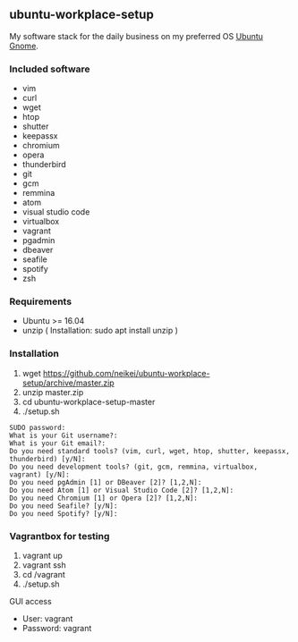 ## ubuntu-workplace-setup

My software stack for the daily business on my preferred OS [Ubuntu Gnome](https://ubuntugnome.org/).

### Included software
- vim
- curl
- wget
- htop
- shutter
- keepassx
- chromium
- opera
- thunderbird
- git
- gcm
- remmina
- atom
- visual studio code
- virtualbox
- vagrant
- pgadmin
- dbeaver
- seafile
- spotify
- zsh

### Requirements

- Ubuntu >= 16.04
- unzip ( Installation: sudo apt install unzip )

### Installation

1. wget https://github.com/neikei/ubuntu-workplace-setup/archive/master.zip
2. unzip master.zip
3. cd ubuntu-workplace-setup-master
4. ./setup.sh
```
SUDO password: 
What is your Git username?:
What is your Git email?:
Do you need standard tools? (vim, curl, wget, htop, shutter, keepassx, thunderbird) [y/N]:
Do you need development tools? (git, gcm, remmina, virtualbox, vagrant) [y/N]:
Do you need pgAdmin [1] or DBeaver [2]? [1,2,N]:
Do you need Atom [1] or Visual Studio Code [2]? [1,2,N]:
Do you need Chromium [1] or Opera [2]? [1,2,N]:
Do you need Seafile? [y/N]:
Do you need Spotify? [y/N]:

```

### Vagrantbox for testing

1. vagrant up
2. vagrant ssh
3. cd /vagrant
4. ./setup.sh

GUI access
- User: vagrant
- Password: vagrant
